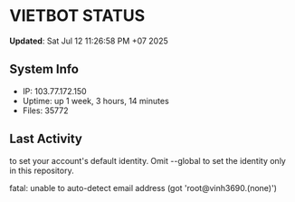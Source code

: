 # VIETBOT STATUS
**Updated**: Sat Jul 12 11:26:58 PM +07 2025

## System Info
- IP: 103.77.172.150
- Uptime: up 1 week, 3 hours, 14 minutes
- Files: 35772

## Last Activity

to set your account's default identity.
Omit --global to set the identity only in this repository.

fatal: unable to auto-detect email address (got 'root@vinh3690.(none)')
